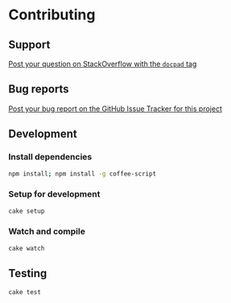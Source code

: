 # Contributing

## Support

[Post your question on StackOverflow with the `docpad` tag](http://stackoverflow.com/questions/tagged/docpad)


## Bug reports

[Post your bug report on the GitHub Issue Tracker for this project](https://github.com/docpad/docpad-plugin-styl/issues)


## Development

### Install dependencies

``` bash
npm install; npm install -g coffee-script
```

### Setup for development

``` bash
cake setup
```

### Watch and compile

``` bash
cake watch
```


## Testing

``` bash
cake test
```